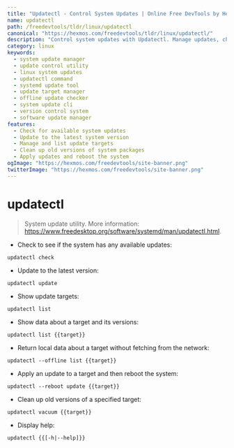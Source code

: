 ```yaml
---
title: "Updatectl - Control System Updates | Online Free DevTools by Hexmos"
name: updatectl
path: /freedevtools/tldr/linux/updatectl
canonical: "https://hexmos.com/freedevtools/tldr/linux/updatectl/"
description: "Control system updates with Updatectl. Manage updates, check for available versions, and clean up old versions. Free online tool, no registration required."
category: linux
keywords:
  - system update manager
  - update control utility
  - linux system updates
  - updatectl command
  - systemd update tool
  - update target manager
  - offline update checker
  - system update cli
  - version control system
  - software update manager
features:
  - Check for available system updates
  - Update to the latest system version
  - Manage and list update targets
  - Clean up old versions of system packages
  - Apply updates and reboot the system
ogImage: "https://hexmos.com/freedevtools/site-banner.png"
twitterImage: "https://hexmos.com/freedevtools/site-banner.png"
---
```


# updatectl

> System update utility.
> More information: <https://www.freedesktop.org/software/systemd/man/updatectl.html>.

- Check to see if the system has any available updates:

`updatectl check`

- Update to the latest version:

`updatectl update`

- Show update targets:

`updatectl list`

- Show data about a target and its versions:

`updatectl list {{target}}`

- Return local data about a target without fetching from the network:

`updatectl --offline list {{target}}`

- Apply an update to a target and then reboot the system:

`updatectl --reboot update {{target}}`

- Clean up old versions of a specified target:

`updatectl vacuum {{target}}`

- Display help:

`updatectl {{[-h|--help]}}`
